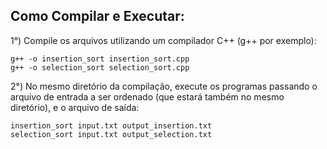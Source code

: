 ## Como Compilar e Executar:

1°) Compile os arquivos utilizando um compilador C++ (g++ por exemplo):

    g++ -o insertion_sort insertion_sort.cpp
    g++ -o selection_sort selection_sort.cpp

2°) No mesmo diretório da compilação, execute os programas passando o arquivo de entrada a ser ordenado (que estará também no mesmo diretório), e o arquivo de saída:

    insertion_sort input.txt output_insertion.txt
    selection_sort input.txt output_selection.txt
